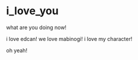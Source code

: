# i_love_you
what are you doing now!

i love edcan!
we love mabinogi!
i love my character! 

oh yeah!
